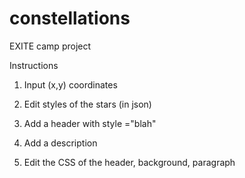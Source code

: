 # constellations
EXITE camp project

Instructions
1. Input (x,y) coordinates

2. Edit styles of the stars (in json)

3. Add a header with style ="blah"

4. Add a description

5. Edit the CSS of the header, background, paragraph
